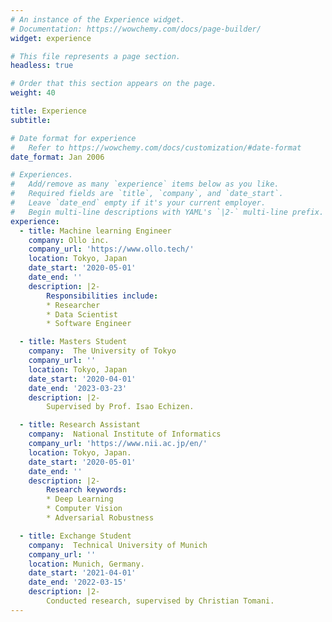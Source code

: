 ```yaml
---
# An instance of the Experience widget.
# Documentation: https://wowchemy.com/docs/page-builder/
widget: experience

# This file represents a page section.
headless: true

# Order that this section appears on the page.
weight: 40

title: Experience
subtitle:

# Date format for experience
#   Refer to https://wowchemy.com/docs/customization/#date-format
date_format: Jan 2006

# Experiences.
#   Add/remove as many `experience` items below as you like.
#   Required fields are `title`, `company`, and `date_start`.
#   Leave `date_end` empty if it's your current employer.
#   Begin multi-line descriptions with YAML's `|2-` multi-line prefix.
experience:
  - title: Machine learning Engineer
    company: Ollo inc.
    company_url: 'https://www.ollo.tech/'
    location: Tokyo, Japan
    date_start: '2020-05-01'
    date_end: ''
    description: |2-
        Responsibilities include:
        * Researcher
        * Data Scientist
        * Software Engineer 

  - title: Masters Student
    company:  The University of Tokyo
    company_url: ''
    location: Tokyo, Japan
    date_start: '2020-04-01'
    date_end: '2023-03-23'
    description: |2-
        Supervised by Prof. Isao Echizen.

  - title: Research Assistant
    company:  National Institute of Informatics
    company_url: 'https://www.nii.ac.jp/en/'
    location: Tokyo, Japan.
    date_start: '2020-05-01'
    date_end: ''
    description: |2-
        Research keywords:
        * Deep Learning
        * Computer Vision
        * Adversarial Robustness

  - title: Exchange Student
    company:  Technical University of Munich
    company_url: ''
    location: Munich, Germany.
    date_start: '2021-04-01'
    date_end: '2022-03-15'
    description: |2-
        Conducted research, supervised by Christian Tomani.
---
```

